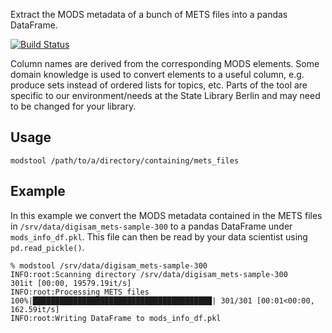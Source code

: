 Extract the MODS metadata of a bunch of METS files into a pandas DataFrame.

[![Build Status](https://circleci.com/gh/qurator-spk/modstool.svg?style=svg)](https://circleci.com/gh/qurator-spk/modstool)

Column names are derived from the corresponding MODS elements. Some domain
knowledge is used to convert elements to a useful column, e.g. produce sets
instead of ordered lists for topics, etc. Parts of the tool are specific to
our environment/needs at the State Library Berlin and may need to be changed for
your library.


## Usage
~~~
modstool /path/to/a/directory/containing/mets_files
~~~


## Example
In this example we convert the MODS metadata contained in the METS files in
`/srv/data/digisam_mets-sample-300` to a pandas DataFrame under
`mods_info_df.pkl`. This file can then be read by your data scientist using
`pd.read_pickle()`.

~~~
% modstool /srv/data/digisam_mets-sample-300
INFO:root:Scanning directory /srv/data/digisam_mets-sample-300
301it [00:00, 19579.19it/s]
INFO:root:Processing METS files
100%|████████████████████████████████████████| 301/301 [00:01<00:00, 162.59it/s]
INFO:root:Writing DataFrame to mods_info_df.pkl
~~~

